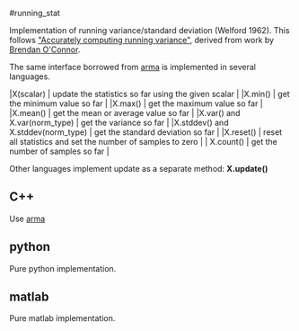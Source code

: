 #running_stat

Implementation of running variance/standard deviation (Welford 1962). This follows ["Accurately computing running variance"](http://www.johndcook.com/standard_deviation.html), derived from work by [Brendan O'Connor](http://github.com/brendano/running_stat).


The same interface borrowed from [arma](http://arma.sourceforge.net/docs.html#running_stat) is implemented in several languages.


|X(scalar) | update the statistics so far using the given scalar |
|X.min()   | get the minimum value so far |
|X.max()   | get the maximum value so far |
|X.mean()  | get the mean or average value so far |
|X.var()  and  X.var(norm_type) | get the variance so far |
|X.stddev()  and  X.stddev(norm_type) | get the standard deviation so far |
|X.reset()	 | reset all statistics and set the number of samples to zero |
| X.count()	 | get the number of samples so far |

Other languages implement update as a separate method: **X.update()**

## C++

Use [arma](http://arma.sourceforge.net/docs.html#running_stat)

## python

Pure python implementation.

## matlab

Pure matlab implementation.
